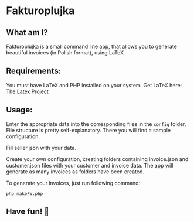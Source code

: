 # Fakturoplujka

## What am I?

Fakturoplujka is a small command line app, that allows you to generate beautiful 
invoices (in Polish format), using LaTeX

## Requirements:

You must have LaTeX and PHP installed on your system. Get LaTeX here: [The Latex Project](https://www.latex-project.org/get/)

## Usage:

Enter the appropriate data into the corresponding files in the ``config`` folder.
File structure is pretty self-explanatory. There you will find a sample configuration.

Fill seller.json with your data.

Create your own configuration, creating folders containing invoice.json and customer.json 
files with your customer and invoice data. 
The app will generate as many invoices as folders have been created.

To generate your invoices, just run following command:
```
php makeFV.php
```

## Have fun! 🥳